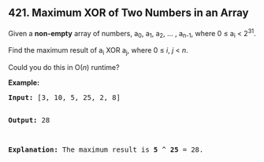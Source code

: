## 421. Maximum XOR of Two Numbers in an Array

<p>Given a <b>non-empty</b> array of numbers, a<sub>0</sub>, a<sub>1</sub>, a<sub>2</sub>, … , a<sub>n-1</sub>, where 0 &le; a<sub>i</sub> < 2<sup>31</sup>.</p>

<p>Find the maximum result of a<sub>i</sub> XOR a<sub>j</sub>, where 0 &le; <i>i</i>, <i>j</i> &lt; <i>n</i>.</p>

<p>Could you do this in O(<i>n</i>) runtime?</p>

<p><b>Example:</b>
<pre>
<b>Input:</b> [3, 10, 5, 25, 2, 8]

<b>Output:</b> 28

<b>Explanation:</b> The maximum result is <b>5</b> ^ <b>25</b> = 28.
</pre>
</p>